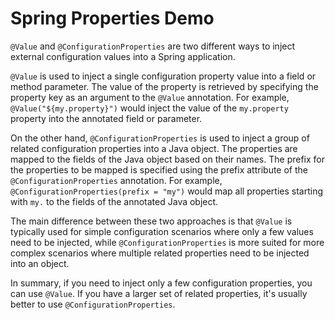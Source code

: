 # Spring Properties Demo

`@Value` and `@ConfigurationProperties` are two different ways to inject external configuration values into a Spring application.

`@Value` is used to inject a single configuration property value into a field or method parameter. The value of the property 
is retrieved by specifying the property key as an argument to the `@Value` annotation. For example, `@Value("${my.property}")` 
would inject the value of the `my.property` property into the annotated field or parameter.

On the other hand, `@ConfigurationProperties` is used to inject a group of related configuration properties into a Java object. 
The properties are mapped to the fields of the Java object based on their names. 
The prefix for the properties to be mapped is specified using the prefix attribute of the `@ConfigurationProperties` annotation. 
For example, `@ConfigurationProperties(prefix = "my")` would map all properties starting with `my.` to the fields of the annotated Java object.

The main difference between these two approaches is that `@Value` is typically used for simple configuration scenarios 
where only a few values need to be injected, while `@ConfigurationProperties` is more suited for more complex scenarios 
where multiple related properties need to be injected into an object.

In summary, if you need to inject only a few configuration properties, you can use `@Value`. If you have a larger set of 
related properties, it's usually better to use `@ConfigurationProperties`.